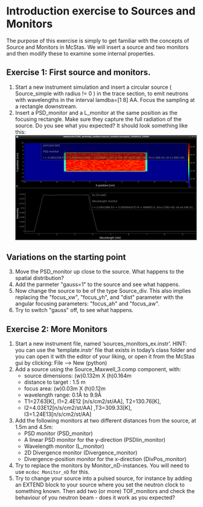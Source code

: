 # Introduction exercise to Sources and Monitors

The purpose of this exercise is simply to get familiar with the concepts of Source and Monitors in McStas.
We will insert a source and two monitors and then modify these to examine some internal properties.

## Exercise 1: First source and monitors.
1. Start a new instrument simulation and insert a circular source ( Source_simple with radius != 0 ) in the trace section, to emit neutrons with wavelengths in the interval lamdba=[1 8] AA. Focus the sampling at a rectangle downstream.
2. Insert a PSD_monitor and a L_monitor at the same position as the focusing rectangle. Make sure they capture the full radiation of the source. Do you see what you expected? It should look something like this:
![First Results mcplot](images/2_sources_and_monitors_1st.png?raw=true "")

## Variations on the starting point
3. Move the PSD_monitor up close to the source. What happens to the spatial distribution?
4. Add the parmeter "gauss=1" to the source and see what happens.
5. Now change the source to be of the type Source_div. This also implies replacing the "focus_xw", "focus_yh", and "dist" parameter with the angular focusing parameters: "focus_ah" and "focus_aw".
6. Try to switch "gauss" off, to see what happens.

## Exercise 2: More Monitors

1. Start a new instrument file, named ‘sources_monitors_ex.instr’.
   HINT: you can use the ‘template.instr’ file that exists in today’s class folder and you can open it with the editor of your liking, or open it from the McStas gui by clicking: File —> New (python)
1. Add a source using the Source\_Maxwell\_3.comp component, with:  
    - source dimensions: (w)0.132m X (h)0.164m  
    - distance to target : 1.5 m  
    - focus area: (w)0.03m X (h)0.12m  
    - wavelength range: 0.1Å to 9.9Å  
    - T1=27.63[K], I1=2.4E12 [n/s/cm2/st/AA], T2=130.76[K],  
    - I2=4.03E12[n/s/cm2/st/AA] ,T3=309.33[K], I3=1.24E13[n/s/cm2/st/AA]  
1. Add the following monitors at two different distances from the source, at 1.5m and 4.5m:
    - PSD monitor (PSD_monitor)  
    - A linear PSD monitor for the y-direction (PSDlin_monitor)  
    - Wavelength monitor (L_monitor)  
    - 2D Divergence monitor (Divergence_monitor)  
    - Divergence-position monitor for the x-direction (DivPos_monitor)  
1. Try to replace the monitors by Monitor_nD-instances. You will need to use `mcdoc Monitor_nD` for this.
2. Try to change your source into a pulsed source, for instance by adding an EXTEND block to your source where you set the neutron clock to something known. Then add two (or more) TOF_monitors and check the behaviour of you neutron beam - does it work as you expected?
